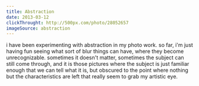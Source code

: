 ```yaml
---
title: Abstraction
date: 2013-03-12
clickThrought: http://500px.com/photo/28052657
imageSource: abstraction
---
```



i have been experimenting with abstraction in my photo work. so far, i'm just having fun seeing what sort of blur things can have, where they become unrecognizable. sometimes it doesn't matter, sometimes the subject can still come through, and it is those pictures where the subject is just familiar enough that we can tell what it is, but obscured to the point where nothing but the characteristics are left that really seem to grab my artistic eye.